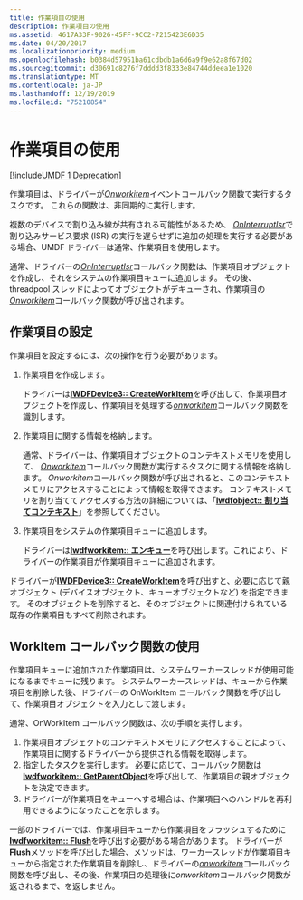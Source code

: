 ```yaml
---
title: 作業項目の使用
description: 作業項目の使用
ms.assetid: 4617A33F-9026-45FF-9CC2-7215423E6D35
ms.date: 04/20/2017
ms.localizationpriority: medium
ms.openlocfilehash: b0384d57951ba61cdbdb1a6d6a9f9e62a8f67d02
ms.sourcegitcommit: d30691c8276f7dddd3f8333e84744ddeea1e1020
ms.translationtype: MT
ms.contentlocale: ja-JP
ms.lasthandoff: 12/19/2019
ms.locfileid: "75210854"
---
```

# <a name="using-work-items"></a>作業項目の使用


[!include[UMDF 1 Deprecation](../includes/umdf-1-deprecation.md)]

作業項目は、ドライバーが[*Onworkitem*](https://docs.microsoft.com/windows-hardware/drivers/ddi/wudfworkitem/nc-wudfworkitem-wudf_workitem_function)イベントコールバック関数で実行するタスクです。 これらの関数は、非同期的に実行します。

複数のデバイスで割り込み線が共有される可能性があるため、 [*OnInterruptIsr*](https://docs.microsoft.com/windows-hardware/drivers/ddi/wudfinterrupt/nc-wudfinterrupt-wudf_interrupt_isr)で割り込みサービス要求 (ISR) の実行を遅らせずに追加の処理を実行する必要がある場合、UMDF ドライバーは通常、作業項目を使用します。

通常、ドライバーの[*OnInterruptIsr*](https://docs.microsoft.com/windows-hardware/drivers/ddi/wudfinterrupt/nc-wudfinterrupt-wudf_interrupt_isr)コールバック関数は、作業項目オブジェクトを作成し、それをシステムの作業項目キューに追加します。 その後、threadpool スレッドによってオブジェクトがデキューされ、作業項目の[*Onworkitem*](https://docs.microsoft.com/windows-hardware/drivers/ddi/wudfworkitem/nc-wudfworkitem-wudf_workitem_function)コールバック関数が呼び出されます。

## <a name="setting-up-a-work-item"></a>作業項目の設定


作業項目を設定するには、次の操作を行う必要があります。

1.  作業項目を作成します。

    ドライバーは[**IWDFDevice3:: CreateWorkItem**](https://docs.microsoft.com/windows-hardware/drivers/ddi/wudfddi/nf-wudfddi-iwdfdevice3-createworkitem)を呼び出して、作業項目オブジェクトを作成し、作業項目を処理する[*onworkitem*](https://docs.microsoft.com/windows-hardware/drivers/ddi/wudfworkitem/nc-wudfworkitem-wudf_workitem_function)コールバック関数を識別します。

2.  作業項目に関する情報を格納します。

    通常、ドライバーは、作業項目オブジェクトのコンテキストメモリを使用して、 [*Onworkitem*](https://docs.microsoft.com/windows-hardware/drivers/ddi/wudfworkitem/nc-wudfworkitem-wudf_workitem_function)コールバック関数が実行するタスクに関する情報を格納します。 *Onworkitem*コールバック関数が呼び出されると、このコンテキストメモリにアクセスすることによって情報を取得できます。 コンテキストメモリを割り当ててアクセスする方法の詳細については、「[**Iwdfobject:: 割り当てコンテキスト**](https://docs.microsoft.com/windows-hardware/drivers/ddi/wudfddi/nf-wudfddi-iwdfobject-assigncontext)」を参照してください。

3.  作業項目をシステムの作業項目キューに追加します。

    ドライバーは[**Iwdfworkitem:: エンキュー**](https://docs.microsoft.com/windows-hardware/drivers/ddi/wudfddi/nf-wudfddi-iwdfworkitem-enqueue)を呼び出します。これにより、ドライバーの作業項目が作業項目キューに追加されます。

ドライバーが[**IWDFDevice3:: CreateWorkItem**](https://docs.microsoft.com/windows-hardware/drivers/ddi/wudfddi/nf-wudfddi-iwdfdevice3-createworkitem)を呼び出すと、必要に応じて親オブジェクト (デバイスオブジェクト、キューオブジェクトなど) を指定できます。 そのオブジェクトを削除すると、そのオブジェクトに関連付けられている既存の作業項目もすべて削除されます。

## <a name="using-the-workitem-callback-function"></a>WorkItem コールバック関数の使用


作業項目キューに追加された作業項目は、システムワーカースレッドが使用可能になるまでキューに残ります。 システムワーカースレッドは、キューから作業項目を削除した後、ドライバーの OnWorkItem コールバック関数を呼び出して、作業項目オブジェクトを入力として渡します。

通常、OnWorkItem コールバック関数は、次の手順を実行します。

1.  作業項目オブジェクトのコンテキストメモリにアクセスすることによって、作業項目に関するドライバーから提供される情報を取得します。
2.  指定したタスクを実行します。 必要に応じて、コールバック関数は[**Iwdfworkitem:: GetParentObject**](https://docs.microsoft.com/windows-hardware/drivers/ddi/wudfddi/nf-wudfddi-iwdfworkitem-getparentobject)を呼び出して、作業項目の親オブジェクトを決定できます。
3.  ドライバーが作業項目をキューへする場合は、作業項目へのハンドルを再利用できるようになったことを示します。

一部のドライバーでは、作業項目キューから作業項目をフラッシュするために[**Iwdfworkitem:: Flush**](https://docs.microsoft.com/windows-hardware/drivers/ddi/wudfddi/nf-wudfddi-iwdfworkitem-flush)を呼び出す必要がある場合があります。 ドライバーが**Flush**メソッドを呼び出した場合、メソッドは、ワーカースレッドが作業項目キューから指定された作業項目を削除し、ドライバーの[*onworkitem*](https://docs.microsoft.com/windows-hardware/drivers/ddi/wudfworkitem/nc-wudfworkitem-wudf_workitem_function)コールバック関数を呼び出し、その後、作業項目の処理後に*onworkitem*コールバック関数が返されるまで、を返しません。

 

 





